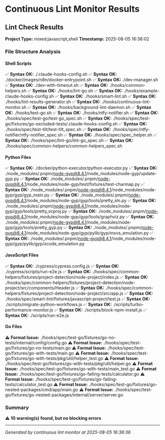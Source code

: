 # Continuous Lint Monitor Results

## Lint Check Results

**Project Type:** mixed:javascript,shell
**Timestamp:** 2025-08-05 16:36:02

### File Structure Analysis

#### Shell Scripts
✅ **Syntax OK:** ./.claude-hooks-config.sh
✅ **Syntax OK:** ./docker/images/n8n/docker-entrypoint.sh
✅ **Syntax OK:** ./dev-manager.sh
✅ **Syntax OK:** ./dev-with-timeout.sh
✅ **Syntax OK:** ./hooks/common-helpers.sh
✅ **Syntax OK:** ./hooks/lint-go.sh
✅ **Syntax OK:** ./hooks/example-claude-hooks-config.sh
✅ **Syntax OK:** ./hooks/smart-lint.sh
✅ **Syntax OK:** ./hooks/lint-results-generator.sh
✅ **Syntax OK:** ./hooks/continuous-lint-monitor.sh
✅ **Syntax OK:** ./hooks/background-lint-daemon.sh
✅ **Syntax OK:** ./hooks/test-go.sh
✅ **Syntax OK:** ./hooks/ntfy-notifier.sh
✅ **Syntax OK:** ./hooks/spec/test-go/test-go_spec.sh
✅ **Syntax OK:** ./hooks/spec/test-go/fixtures/go-excluded-tests/.claude-hooks-config.sh
✅ **Syntax OK:** ./hooks/spec/test-tilt/test-tilt_spec.sh
✅ **Syntax OK:** ./hooks/spec/ntfy-notifier/ntfy-notifier_spec.sh
✅ **Syntax OK:** ./hooks/spec/spec_helper.sh
✅ **Syntax OK:** ./hooks/spec/lint-go/lint-go_spec.sh
✅ **Syntax OK:** ./hooks/spec/common-helpers/common-helpers_spec.sh

#### Python Files
✅ **Syntax OK:** ./docker/python-executor/python-executor.py
✅ **Syntax OK:** ./node_modules/.pnpm/node-gyp@8.4.1/node_modules/node-gyp/update-gyp.py
✅ **Syntax OK:** ./node_modules/.pnpm/node-gyp@8.4.1/node_modules/node-gyp/test/fixtures/test-charmap.py
✅ **Syntax OK:** ./node_modules/.pnpm/node-gyp@8.4.1/node_modules/node-gyp/gyp/gyp_main.py
✅ **Syntax OK:** ./node_modules/.pnpm/node-gyp@8.4.1/node_modules/node-gyp/gyp/tools/pretty_sln.py
✅ **Syntax OK:** ./node_modules/.pnpm/node-gyp@8.4.1/node_modules/node-gyp/gyp/tools/pretty_vcproj.py
✅ **Syntax OK:** ./node_modules/.pnpm/node-gyp@8.4.1/node_modules/node-gyp/gyp/tools/graphviz.py
✅ **Syntax OK:** ./node_modules/.pnpm/node-gyp@8.4.1/node_modules/node-gyp/gyp/tools/pretty_gyp.py
✅ **Syntax OK:** ./node_modules/.pnpm/node-gyp@8.4.1/node_modules/node-gyp/gyp/pylib/gyp/msvs_emulation.py
✅ **Syntax OK:** ./node_modules/.pnpm/node-gyp@8.4.1/node_modules/node-gyp/gyp/pylib/gyp/xcode_emulation.py

#### JavaScript Files
✅ **Syntax OK:** ./cypress/cypress.config.js
✅ **Syntax OK:** ./cypress/scripts/run-e2e.js
✅ **Syntax OK:** ./hooks/spec/common-helpers/fixtures/project-detection/node-project/index.js
✅ **Syntax OK:** ./hooks/spec/common-helpers/fixtures/project-detection/node-project/src/components/Header.js
✅ **Syntax OK:** ./hooks/spec/common-helpers/fixtures/project-detection/node-project/src/app.js
✅ **Syntax OK:** ./hooks/spec/smart-lint/fixtures/javascript-project/test.js
✅ **Syntax OK:** ./scripts/migrate-python-workflows.js
✅ **Syntax OK:** ./scripts/turbo-performance-monitor.js
✅ **Syntax OK:** ./scripts/block-npm-install.js
✅ **Syntax OK:** ./scripts/run-e2e.js

#### Go Files
⚠️ **Format Issue:** ./hooks/spec/test-go/fixtures/go-no-tests/internal/config/config.go
⚠️ **Format Issue:** ./hooks/spec/test-go/fixtures/go-no-tests/main.go
⚠️ **Format Issue:** ./hooks/spec/test-go/fixtures/go-with-tests/main.go
⚠️ **Format Issue:** ./hooks/spec/test-go/fixtures/go-with-tests/pkg/util/helper_test.go
⚠️ **Format Issue:** ./hooks/spec/test-go/fixtures/go-with-tests/pkg/util/helper.go
⚠️ **Format Issue:** ./hooks/spec/test-go/fixtures/go-with-tests/main_test.go
⚠️ **Format Issue:** ./hooks/spec/test-go/fixtures/go-failing-tests/calculator.go
⚠️ **Format Issue:** ./hooks/spec/test-go/fixtures/go-failing-tests/calculator_test.go
⚠️ **Format Issue:** ./hooks/spec/test-go/fixtures/go-nested-packages/cmd/app/main.go
⚠️ **Format Issue:** ./hooks/spec/test-go/fixtures/go-nested-packages/internal/server/server.go

### Summary

⚠️ **10 warning(s) found, but no blocking errors**

---
*Generated by continuous lint monitor at 2025-08-05 16:36:36*

